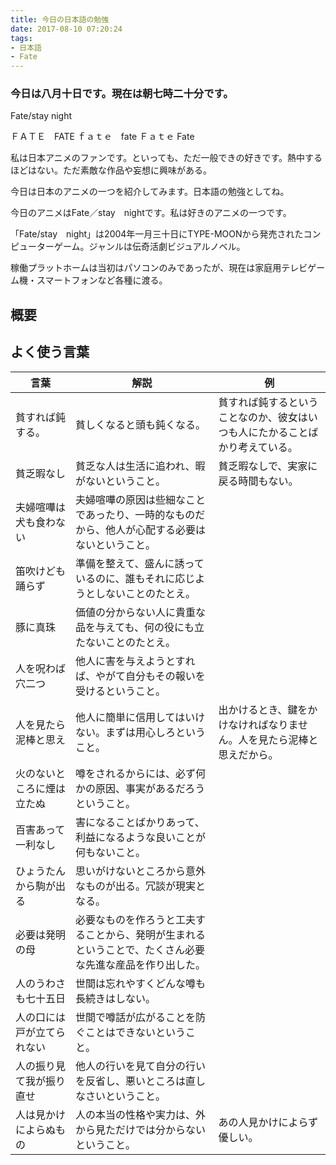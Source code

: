 ```yaml
---
title: 今日の日本語の勉強
date: 2017-08-10 07:20:24
tags: 
- 日本語
- Fate
---
```


### 今日は八月十日です。現在は朝七時二十分です。

Fate/stay night

ＦＡＴＥ　FATE
ｆａｔｅ　fate
Ｆａｔｅ  Fate

私は日本アニメのファンです。といっても、ただ一般できの好きです。熱中するほどはない。ただ素敵な作品や妄想に興味がある。

今日は日本のアニメの一つを紹介してみます。日本語の勉強としてね。

今日のアニメはFate／stay　nightです。私は好きのアニメの一つです。

「Fate/stay　night」は2004年一月三十日にTYPE-MOONから発売されたコンピューターゲーム。ジャンルは伝奇活劇ビジュアルノベル。

稼働プラットホームは当初はパソコンのみであったが、現在は家庭用テレビゲーム機・スマートフォンなど各種に渡る。

## 概要



## よく使う言葉
言葉|解説|例
--|--|--
貧すれば鈍する。　|貧しくなると頭も鈍くなる。  |貧すれば鈍するということなのか、彼女はいつも人にたかることばかり考えている。
貧乏暇なし　|貧乏な人は生活に追われ、暇がないということ。　|貧乏暇なしで、実家に戻る時間もない。　
夫婦喧嘩は犬も食わない　|夫婦喧嘩の原因は些細なことであったり、一時的なものだから、他人が心配する必要はないということ。　
笛吹けども踊らず　|準備を整えて、盛んに誘っているのに、誰もそれに応じようとしないことのたとえ。
豚に真珠　|価値の分からない人に貴重な品を与えても、何の役にも立たないことのたとえ。
人を呪わば穴二つ　|他人に害を与えようとすれば、やがて自分もその報いを受けるということ。　
人を見たら泥棒と思え　|他人に簡単に信用してはいけない。まずは用心しろということ。　|出かけるとき、鍵をかけなければなりません。人を見たら泥棒と思えだから。
火のないところに煙は立たぬ　|噂をされるからには、必ず何かの原因、事実があるだろうということ。　
百害あって一利なし　|害になることばかりあって、利益になるような良いことが何もないこと。
ひょうたんから駒が出る　|思いがけないところから意外なものが出る。冗談が現実となる。
必要は発明の母　|必要なものを作ろうと工夫することから、発明が生まれるということで、たくさん必要な先進な産品を作り出した。
人のうわさも七十五日　|世間は忘れやすくどんな噂も長続きはしない。
人の口には戸が立てられない　|世間で噂話が広がることを防ぐことはできないということ。
人の振り見て我が振り直せ　|他人の行いを見て自分の行いを反省し、悪いところは直しなさいということ。
人は見かけによらぬもの　|人の本当の性格や実力は、外から見ただけでは分からないということ。　|あの人見かけによらず優しい。
